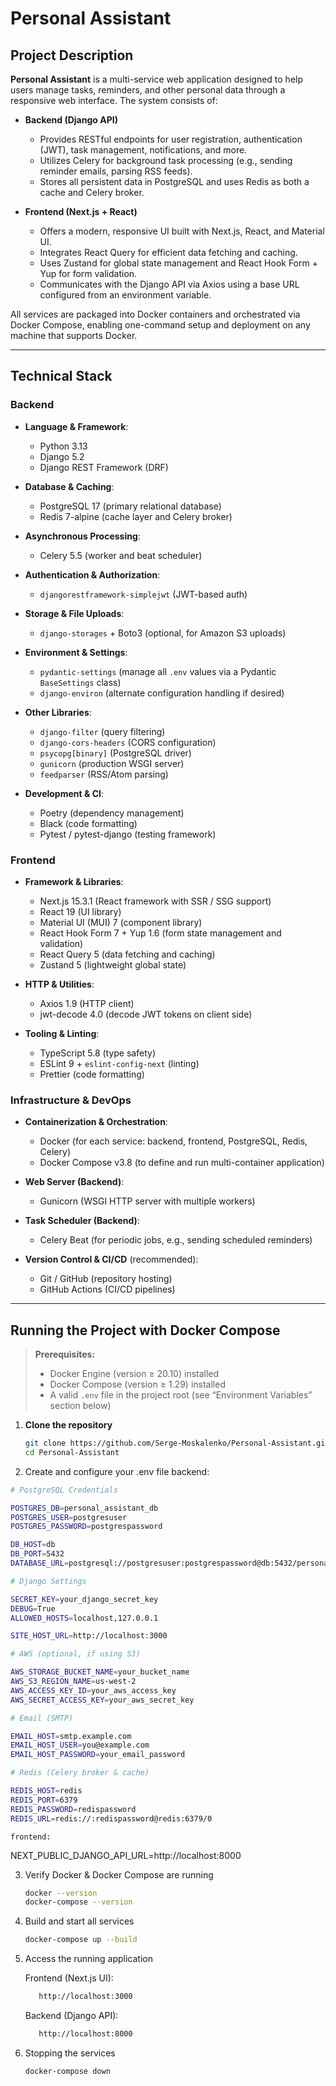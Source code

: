 # Personal Assistant

## Project Description

**Personal Assistant** is a multi-service web application designed to help users manage tasks, reminders, and other personal data through a responsive web interface. The system consists of:

- **Backend (Django API)**

  - Provides RESTful endpoints for user registration, authentication (JWT), task management, notifications, and more.
  - Utilizes Celery for background task processing (e.g., sending reminder emails, parsing RSS feeds).
  - Stores all persistent data in PostgreSQL and uses Redis as both a cache and Celery broker.

- **Frontend (Next.js + React)**
  - Offers a modern, responsive UI built with Next.js, React, and Material UI.
  - Integrates React Query for efficient data fetching and caching.
  - Uses Zustand for global state management and React Hook Form + Yup for form validation.
  - Communicates with the Django API via Axios using a base URL configured from an environment variable.

All services are packaged into Docker containers and orchestrated via Docker Compose, enabling one-command setup and deployment on any machine that supports Docker.

---

## Technical Stack

### Backend

- **Language & Framework**:

  - Python 3.13
  - Django 5.2
  - Django REST Framework (DRF)

- **Database & Caching**:

  - PostgreSQL 17 (primary relational database)
  - Redis 7-alpine (cache layer and Celery broker)

- **Asynchronous Processing**:

  - Celery 5.5 (worker and beat scheduler)

- **Authentication & Authorization**:

  - `djangorestframework-simplejwt` (JWT-based auth)

- **Storage & File Uploads**:

  - `django-storages` + Boto3 (optional, for Amazon S3 uploads)

- **Environment & Settings**:

  - `pydantic-settings` (manage all `.env` values via a Pydantic `BaseSettings` class)
  - `django-environ` (alternate configuration handling if desired)

- **Other Libraries**:

  - `django-filter` (query filtering)
  - `django-cors-headers` (CORS configuration)
  - `psycopg[binary]` (PostgreSQL driver)
  - `gunicorn` (production WSGI server)
  - `feedparser` (RSS/Atom parsing)

- **Development & CI**:
  - Poetry (dependency management)
  - Black (code formatting)
  - Pytest / pytest-django (testing framework)

### Frontend

- **Framework & Libraries**:

  - Next.js 15.3.1 (React framework with SSR / SSG support)
  - React 19 (UI library)
  - Material UI (MUI) 7 (component library)
  - React Hook Form 7 + Yup 1.6 (form state management and validation)
  - React Query 5 (data fetching and caching)
  - Zustand 5 (lightweight global state)

- **HTTP & Utilities**:

  - Axios 1.9 (HTTP client)
  - jwt-decode 4.0 (decode JWT tokens on client side)

- **Tooling & Linting**:
  - TypeScript 5.8 (type safety)
  - ESLint 9 + `eslint-config-next` (linting)
  - Prettier (code formatting)

### Infrastructure & DevOps

- **Containerization & Orchestration**:

  - Docker (for each service: backend, frontend, PostgreSQL, Redis, Celery)
  - Docker Compose v3.8 (to define and run multi-container application)

- **Web Server (Backend)**:

  - Gunicorn (WSGI HTTP server with multiple workers)

- **Task Scheduler (Backend)**:

  - Celery Beat (for periodic jobs, e.g., sending scheduled reminders)

- **Version Control & CI/CD** (recommended):
  - Git / GitHub (repository hosting)
  - GitHub Actions (CI/CD pipelines)

---

## Running the Project with Docker Compose

> **Prerequisites:**
>
> - Docker Engine (version ≥ 20.10) installed
> - Docker Compose (version ≥ 1.29) installed
> - A valid `.env` file in the project root (see “Environment Variables” section below)

1. **Clone the repository**

   ```bash
   git clone https://github.com/Serge-Moskalenko/Personal-Assistant.git
   cd Personal-Assistant

   ```

2. Create and configure your .env file
   backend:
  ```bash
# PostgreSQL Credentials

POSTGRES_DB=personal_assistant_db
POSTGRES_USER=postgresuser
POSTGRES_PASSWORD=postgrespassword

DB_HOST=db
DB_PORT=5432
DATABASE_URL=postgresql://postgresuser:postgrespassword@db:5432/personal_assistant_db

# Django Settings

SECRET_KEY=your_django_secret_key
DEBUG=True
ALLOWED_HOSTS=localhost,127.0.0.1

SITE_HOST_URL=http://localhost:3000

# AWS (optional, if using S3)

AWS_STORAGE_BUCKET_NAME=your_bucket_name
AWS_S3_REGION_NAME=us-west-2
AWS_ACCESS_KEY_ID=your_aws_access_key
AWS_SECRET_ACCESS_KEY=your_aws_secret_key

# Email (SMTP)

EMAIL_HOST=smtp.example.com
EMAIL_HOST_USER=you@example.com
EMAIL_HOST_PASSWORD=your_email_password

# Redis (Celery broker & cache)

REDIS_HOST=redis
REDIS_PORT=6379
REDIS_PASSWORD=redispassword
REDIS_URL=redis://:redispassword@redis:6379/0
 ```

    frontend:

NEXT_PUBLIC_DJANGO_API_URL=http://localhost:8000

3. Verify Docker & Docker Compose are running

   ```bash
   docker --version
   docker-compose --version

   ```

4. Build and start all services

   ```bash
   docker-compose up --build

   ```

5. Access the running application

   Frontend (Next.js UI):

   ```bash
      http://localhost:3000
   ```

   Backend (Django API):

   ```bash
      http://localhost:8000

   ```

6. Stopping the services
   ```bash
   docker-compose down
   ```
